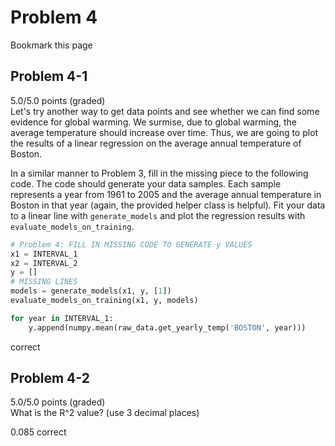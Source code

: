 # Problem 4
Bookmark this page
## Problem 4-1
5.0/5.0 points (graded)  
Let's try another way to get data points and see whether we can find some evidence for global warming. We surmise, due to global warming, the average temperature should increase over time. Thus, we are going to plot the results of a linear regression on the average annual temperature of Boston.

In a similar manner to Problem 3, fill in the missing piece to the following code. The code should generate your data samples. Each sample represents a year from 1961 to 2005 and the average annual temperature in Boston in that year (again, the provided helper class is helpful). Fit your data to a linear line with <code>generate_models</code> and plot the regression results with <code>evaluate_models_on_training</code>.

```python
# Problem 4: FILL IN MISSING CODE TO GENERATE y VALUES
x1 = INTERVAL_1
x2 = INTERVAL_2
y = []
# MISSING LINES
models = generate_models(x1, y, [1])    
evaluate_models_on_training(x1, y, models)
```

```python
for year in INTERVAL_1:
    y.append(numpy.mean(raw_data.get_yearly_temp('BOSTON', year)))
```
correct


## Problem 4-2
5.0/5.0 points (graded)  
What is the R^2 value? (use 3 decimal places)

0.085
correct
